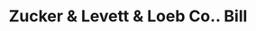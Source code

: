---
doi: 10.7916/D8Z90QFB
date_other: '1902'
date_other_textual: '1902'
form: printed ephemera
genre:
- Invoices
name:
- Zucker & Levett & Loeb Co.
object_in_context_url: https://biggert.cul.columbia.edu/items/view/ave_biggert_01161
subject_hierarchical_geographic:
- New York, New York, United States
subject_name:
- Zucker & Levett & Loeb Co.
title: Zucker & Levett & Loeb Co.. Bill
sort_title: Zucker & Levett & Loeb Co.. Bill
call_number: ave_biggert_01161
coordinates:
- 40.71277777777778,-74.00583333333333
pid: ave_biggert_01161
identifiers: ave_biggert_01161
thumbnail: https://derivativo-3.library.columbia.edu/iiif/2/ldpd:344913/full/!256,256/0/native.jpg
permalink: "/biggert/ave_biggert_01161/"
layout: iiif-image-page
---